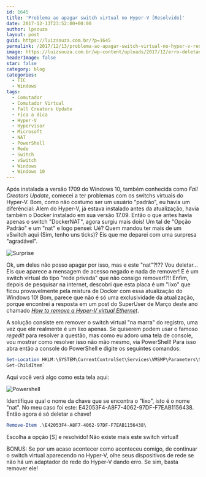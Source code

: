 ```yaml
---
id: 1645
title: 'Problema ao apagar switch virtual no Hyper-V [Resolvido]'
date: 2017-12-13T23:52:00+00:00
author: lpsouza
layout: post
guid: https://luizsouza.com.br/?p=1645
permalink: /2017/12/13/problema-ao-apagar-switch-virtual-no-hyper-v-resolvido/
image: https://luizsouza.com.br/wp-content/uploads/2017/12/erro-deletando-vmswitch.png
headerImage: false
star: false
category: blog
categories:
  - TIC
  - Windows
tags:
  - Comutador
  - Comutador Virtual
  - Fall Creators Update
  - Fica a dica
  - Hyper-V
  - Hypervisor
  - Microsoft
  - NAT
  - PowerShell
  - Rede
  - Switch
  - vSwitch
  - Windows
  - Windows 10
---
```

Após instalada a versão 1709 do Windows 10, também conhecida como _Fall Creators Update_, comecei a ter problemas com os switchs virtuais do Hyper-V. Bom, como não costumo ser um usuário "padrão", eu havia um diferêncial: Alem do Hyper-V, já estava instalado antes da atualização, havia também o Docker instalado em sua versão 17.09. Então o que antes havia apenas o switch "DockerNAT", agora surgiu mais dois! Um tal de "Opção Padrão" e um "nat" e logo pensei: Ué? Quem mandou ter mais de um vSwitch aqui (Sim, tenho uns ticks)? Eis que me deparei com uma surpresa "agradável".

![Surprise](https://luizsouza.com.br/wp-content/uploads/2017/12/aviso-opcao-padrao.png)

Ok, um deles não posso apagar por isso, mas e este "nat"?!?? Vou deletar... Eis que aparece a mensagem de acesso negado e nada de remover! E é um switch virtual do tipo "rede privada" que não consigo remover!?!! Enfim, depois de pesquisar na internet, descobri que esta placa é um "lixo" que ficou provavelmente pela mistura de Docker com essa atualização do Windows 10! Bom, parece que não é só uma exclusividade da atualização, porque encontrei a resposta em um post do SuperUser de Março deste ano chamado _[How to remove a Hyper-V virtual Ethernet](https://superuser.com/a/1192507)_.

A solução consiste em remover o switch virtual "na marra" do registro, uma vez que ele realmente é um lixo apenas. Se quiserem podem usar o famoso _regedit_ para resolver a questão, mas como eu adoro uma tela de console, vou mostrar como resolver isso não mão mesmo, via PowerShell! Para isso abra então a console do PowerShell e digite os seguintes comandos:

```powershell
Set-Location HKLM:\SYSTEM\CurrentControlSet\Services\VMSMP\Parameters\SwitchList
Get-ChildItem`
```

Aqui você verá algo como esta tela aqui:

![Powershell](https://luizsouza.com.br/wp-content/uploads/2017/12/powershell1.png)

Identifique qual o nome da chave que se encontra o "lixo", isto é o nome "nat". No meu caso foi este: E42053F4-A8F7-4062-97DF-F7EAB1156438. Então agora é só deletar a chave!

```powershell
Remove-Item .\E42053F4-A8F7-4062-97DF-F7EAB1156438\
```

Escolha a opção [S] e resolvido! Não existe mais este switch virtual!

BONUS: Se por um acaso acontecer como aconteceu comigo, de continuar o switch virtual aparecendo no Hyper-V, olhe seus dispositivos de rede se não há um adaptador de rede do Hyper-V dando erro. Se sim, basta remover ele!
